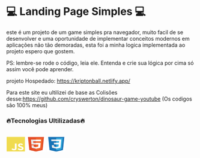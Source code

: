 # 💻 Landing Page Simples 💻

este é um projeto de um game simples pra navegador, muito facil de se desenvolver e uma oportunidade de implementar conceitos modernos em aplicações não tão demoradas,
esta foi a minha logica implementada ao projeto espero que gostem.

PS: lembre-se rode o código, leia ele. Entenda e crie sua lógica por cima só assim você pode aprender. 

projeto Hospedado: https://kriptonball.netlify.app/

Para este site eu ultilizei de base as Colisões desse:https://github.com/cryswerton/dinosaur-game-youtube (Os codigos são 100% meus)

 <h3>🔥Tecnologias Ultilizadas🔥</h3>
  
 <div style="display: inline_block"><br>
  <img align="center" alt="Rafa-Js" height="40" width="50" src="https://raw.githubusercontent.com/devicons/devicon/master/icons/javascript/javascript-plain.svg">   
  <img align="center" alt="Rafa-HTML" height="40" width="50" src="https://raw.githubusercontent.com/devicons/devicon/master/icons/html5/html5-original.svg">
  <img align="center" alt="Rafa-CSS" height="40" width="50" src="https://raw.githubusercontent.com/devicons/devicon/master/icons/css3/css3-original.svg">
